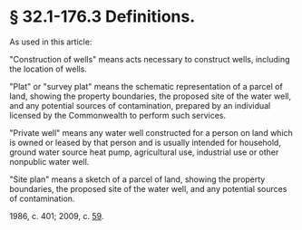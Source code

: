 # § 32.1-176.3 Definitions.

<p>As used in this article:</p><p>"Construction of wells" means acts necessary to construct wells, including the location of wells.</p><p>"Plat" or "survey plat" means the schematic representation of a parcel of land, showing the property boundaries, the proposed site of the water well, and any potential sources of contamination, prepared by an individual licensed by the Commonwealth to perform such services.</p><p>"Private well" means any water well constructed for a person on land which is owned or leased by that person and is usually intended for household, ground water source heat pump, agricultural use, industrial use or other nonpublic water well.</p><p>"Site plan" means a sketch of a parcel of land, showing the property boundaries, the proposed site of the water well, and any potential sources of contamination.</p><p>1986, c. 401; 2009, c. <a href='http://lis.virginia.gov/cgi-bin/legp604.exe?091+ful+CHAP0059'>59</a>.</p>